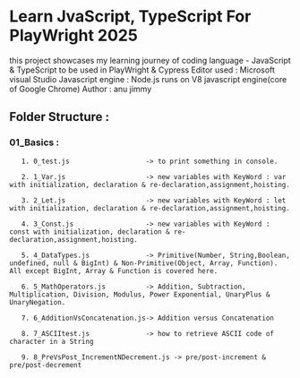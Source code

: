 # Learn JvaScript, TypeScript For PlayWright 2025

this project showcases my learning journey of coding language - JavaScript & TypeScript to be used in PlayWright & Cypress
Editor used : Microsoft visual Studio
Javascript engine : Node.js runs on V8 javascript engine(core of Google Chrome)
Author : anu jimmy

## Folder Structure :

### 01_Basics :
       1. 0_test.js                   -> to print something in console.

       2. 1_Var.js                    -> new variables with KeyWord : var with initialization, declaration & re-declaration,assignment,hoisting.

       3. 2_Let.js                    -> new variables with KeyWord : let with initialization, declaration & re-declaration,assignment,hoisting. 

       4. 3_Const.js                  -> new variables with KeyWord : const with initialization, declaration & re-declaration,assignment,hoisting.

       5. 4_DataTypes.js              -> Primitive(Number, String,Boolean, undefined, null & BigInt) & Non-Primitive(Object, Array, Function). All except BigInt, Array & Function is covered here.

       6. 5_MathOperators.js          -> Addition, Subtraction, Multiplication, Division, Modulus, Power Exponential, UnaryPlus & UnaryNegation.

       7. 6_AdditionVsConcatenation.js-> Addition versus Concatenation

       8. 7_ASCIItest.js              -> how to retrieve ASCII code of character in a String

       9. 8_PreVsPost_IncrementNDecrement.js -> pre/post-increment & pre/post-decrement
